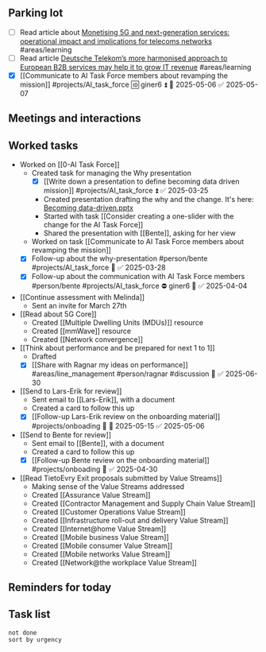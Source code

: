 ## Parking lot
* [ ] Read article about [Monetising 5G and next-generation services: operational impact and implications for telecoms networks](https://telenorgroup-my.sharepoint.com/:b:/r/personal/victor_mendivil_telenor_no/Documents/3-Resources/analysys_mason_5g_monetisation_telecoms_mar2025_rma03_rma09.pdf?csf=1&web=1&e=JwJOBB) #areas/learning 
* [ ] Read article [Deutsche Telekom’s more harmonised approach to European B2B services may help it to grow IT revenue](https://telenorgroup-my.sharepoint.com/:b:/r/personal/victor_mendivil_telenor_no/Documents/3-Resources/analysys_mason_dt_b2b_event_mar2025_ren01_rdmz0.pdf?csf=1&web=1&e=9rCRKS) #areas/learning  
* [x] [[Communicate to AI Task Force members about revamping the mission]] #projects/AI_task_force 🆔 giner6 ⏫ 📅 2025-05-06 ✅ 2025-05-07
## Meetings and interactions

## Worked tasks
* Worked on [[0-AI Task Force]]
	* Created task for managing the Why presentation
		* [x] [[Write down a presentation to define becoming data driven mission]] #projects/AI_task_force ⏫ ✅ 2025-03-25
		*  Created presentation drafting the why and the change. It's here: [Becoming data-driven.pptx](https://telenorgroup.sharepoint.com/:p:/r/sites/AITaskForceTelenorNorgeAS/Shared%20Documents/Documents/Becoming%20data-driven.pptx?d=w084b2ed3197e4c098b5daf92cb124042&csf=1&web=1&e=aTis6G)
		* Started with task [[Consider creating a one-slider with the change for the AI Task Force]]
		* Shared the presentation with [[Bente]], asking for her view
	* Worked on task [[Communicate to AI Task Force members about revamping the mission]]
	* [x] Follow-up about the why-presentation #person/bente #projects/AI_task_force 🔼 ✅ 2025-03-28
	* [x] Follow-up about the communication with AI Task Force members #person/bente #projects/AI_task_force ⛔ giner6 🔼 ✅ 2025-04-04
* [[Continue assessment with Melinda]]
	* Sent an invite for March 27th
* [[Read about 5G Core]]
	* Created [[Multiple Dwelling Units (MDUs)]] resource
	* Created [[mmWave]] resource
	* Created [[Network convergence]]
* [[Think about performance and be prepared for next 1 to 1]]
	* Drafted
	* [x] [[Share with Ragnar my ideas on performance]] #areas/line_management #person/ragnar #discussion 🔼 ✅ 2025-06-30
* [[Send to Lars-Erik for review]]
	* Sent email to [[Lars-Erik]], with a document
	* Created a card to follow this up
	* [x] [[Follow-up Lars-Erik review on the onboarding material]] #projects/onboading 🔼 📅 2025-05-15 ✅ 2025-05-06
* [[Send to Bente for review]]
	* Sent email to [[Bente]], with a document
	* Created a card to follow this up
	* [x] [[Follow-up Bente review on the onboarding material]] #projects/onboading 🔼 ✅ 2025-04-30
* [[Read TietoEvry Exit proposals submitted by Value Streams]]
	* Making sense of the Value Streams addressed
	* Created [[Assurance Value Stream]]
	* Created [[Contractor Management and Supply Chain Value Stream]]
	* Created [[Customer Operations Value Stream]]
	* Created [[Infrastructure roll-out and delivery Value Stream]]
	* Created [[Internet@home Value Stream]]
	* Created [[Mobile business Value Stream]]
	* Created [[Mobile consumer Value Stream]]
	* Created [[Mobile networks Value Stream]]
	* Created [[Network@the workplace Value Stream]]
## Reminders for today

## Task list
```tasks
not done 
sort by urgency
```

